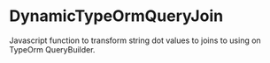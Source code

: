 # DynamicTypeOrmQueryJoin
Javascript function to transform string dot values to joins to using on TypeOrm QueryBuilder.

